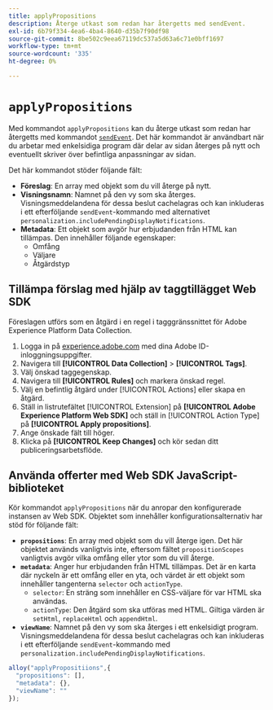```yaml
---
title: applyPropositions
description: Återge utkast som redan har återgetts med sendEvent.
exl-id: 6b79f334-4ea6-4ba4-8640-d35b7f90df98
source-git-commit: 8be502c9eea67119dc537a5d63a6c71e0bff1697
workflow-type: tm+mt
source-wordcount: '335'
ht-degree: 0%

---
```


# `applyPropositions`

Med kommandot `applyPropositions` kan du återge utkast som redan har återgetts med kommandot [`sendEvent`](sendevent/overview.md). Det här kommandot är användbart när du arbetar med enkelsidiga program där delar av sidan återges på nytt och eventuellt skriver över befintliga anpassningar av sidan.

Det här kommandot stöder följande fält:

* **Föreslag**: En array med objekt som du vill återge på nytt.
* **Visningsnamn**: Namnet på den vy som ska återges. Visningsmeddelandena för dessa beslut cachelagras och kan inkluderas i ett efterföljande `sendEvent`-kommando med alternativet `personalization.includePendingDisplayNotifications`.
* **Metadata**: Ett objekt som avgör hur erbjudanden från HTML kan tillämpas. Den innehåller följande egenskaper:
   * Omfång
   * Väljare
   * Åtgärdstyp

## Tillämpa förslag med hjälp av taggtillägget Web SDK

Föreslagen utförs som en åtgärd i en regel i tagggränssnittet för Adobe Experience Platform Data Collection.

1. Logga in på [experience.adobe.com](https://experience.adobe.com) med dina Adobe ID-inloggningsuppgifter.
1. Navigera till **[!UICONTROL Data Collection]** > **[!UICONTROL Tags]**.
1. Välj önskad taggegenskap.
1. Navigera till **[!UICONTROL Rules]** och markera önskad regel.
1. Välj en befintlig åtgärd under [!UICONTROL Actions] eller skapa en åtgärd.
1. Ställ in listrutefältet [!UICONTROL Extension] på **[!UICONTROL Adobe Experience Platform Web SDK]** och ställ in [!UICONTROL Action Type] på **[!UICONTROL Apply propositions]**.
1. Ange önskade fält till höger.
1. Klicka på **[!UICONTROL Keep Changes]** och kör sedan ditt publiceringsarbetsflöde.

## Använda offerter med Web SDK JavaScript-biblioteket

Kör kommandot `applyPropositions` när du anropar den konfigurerade instansen av Web SDK. Objektet som innehåller konfigurationsalternativ har stöd för följande fält:

* **`propositions`**: En array med objekt som du vill återge igen. Det här objektet används vanligtvis inte, eftersom fältet `propositionScopes` vanligtvis avgör vilka omfång eller ytor som du vill återge.
* **`metadata`**: Anger hur erbjudanden från HTML tillämpas. Det är en karta där nyckeln är ett omfång eller en yta, och värdet är ett objekt som innehåller tangenterna `selector` och `actionType`.
   * `selector`: En sträng som innehåller en CSS-väljare för var HTML ska användas.
   * `actionType`: Den åtgärd som ska utföras med HTML. Giltiga värden är `setHtml`, `replaceHtml` och `appendHtml`.
* **`viewName`**: Namnet på den vy som ska återges i ett enkelsidigt program. Visningsmeddelandena för dessa beslut cachelagras och kan inkluderas i ett efterföljande `sendEvent`-kommando med `personalization.includePendingDisplayNotifications`.

```js
alloy("applyPropositiions",{
  "propositions": [],
  "metadata": {},
  "viewName": ""
});
```
